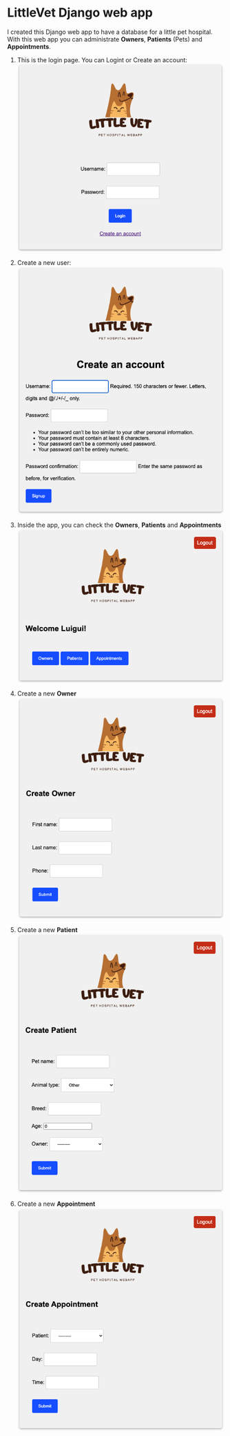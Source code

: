 # LittleVet Django web app
I created this Django web app to have a database for a little pet hospital. With this web app you can administrate **Owners**, **Patients** (Pets) and **Appointments**.

1. This is the login page. You can Logint or Create an account:
![home](./example_images/login.png)

2. Create a new user:
![home](./example_images/signup.png)

3. Inside the app, you can check the  **Owners**, **Patients** and **Appointments**
![home](./example_images/home.png)

4. Create a new **Owner**
![home](./example_images/owner.png)

5. Create a new **Patient**
![home](./example_images/patient.png)

6. Create a new **Appointment**
![home](./example_images/appointment.png)
